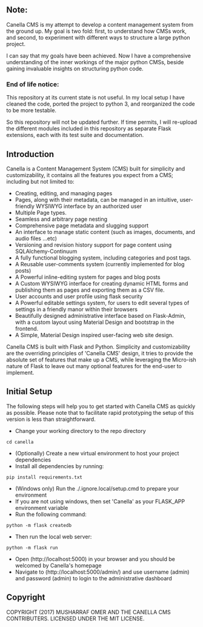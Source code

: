 ## Note:

Canella CMS is my attempt to develop a content management system from the ground up. My goal is two fold: first, to understand how CMSs work, and second, to experiment with different ways to structure a large python project.

I can say that my goals have been achieved. Now I have a comprehensive understanding of the inner workings of the major python CMSs, beside gaining invaluable insights on structuring  python code.

### End of life notice:

This repository at its current state is not useful. In my local setup I have cleaned the code, ported the project to python 3, and reorganized the code to be more testable.

So this repository will not be updated further. If time permits, I will re-upload the different modules included in this repository as separate Flask extensions, each with its test suite and documentation.


## Introduction

Canella is a Content Management System (CMS) built for simplicity and customizability, it contains all the features you expect from a CMS; including but not limited to:

* Creating, editing, and managing pages
* Pages, along with their metadata, can be managed in an intuitive,  user-friendly WYSIWYG interface by an authorized user
* Multiple Page types.
* Seamless and arbitrary page nesting
* Comprehensive page metadata and slugging support
* An interface to manage static content (such as images, documents, and audio files ...etc)
* Versioning and revision history support for page content using SQLAlchemy-Continuum 
* A fully functional blogging system, including categories and post tags.
* A Reusable user-comments system (currently implemented for blog posts)
* A Powerful inline-editing system for pages and blog posts
* A Custom WYSIWYG interface  for creating dynamic HTML forms and publishing them as pages and exporting them as a CSV file.
* User accounts and user profile using flask security
* A Powerful editable settings system, for users to edit several types of settings in a friendly manor within their browsers
* Beautifully designed administrative interface based on Flask-Admin, with a custom layout using Material Design and bootstrap in the frontend.
* A Simple, Material Design inspired user-facing web site design.

Canella CMS is built with Flask and Python. Simplicity and customizability are the overriding principles of 'Canella CMS' design, it tries to provide the absolute set of features that make up a CMS, while leveraging the Micro-ish nature of Flask to leave out many optional features for the end-user to implement. 

## Initial Setup

The following steps will help you to get started with Canella CMS as quickly as possible. Please note that to facilitate rapid prototyping the setup of this version is less than straightforward.

* Change your working directory to the repo directory

```shell
cd canella
```

* (Optionally) Create a new virtual environment to host your project dependencies
* Install all dependencies by running:

```shell
pip install requirements.txt
```

* (Windows only) Run the ./.ignore.local/setup.cmd to prepare your environment
* If you are not using windows, then set 'Canella' as your FLASK_APP environment variable
* Run the following command:

```shell
python -m flask createdb
```

* Then run the local web server:

```shell
python -m flask run
```

* Open (http://localhost:5000) in your browser and you should be welcomed by Canella's homepage
* Navigate to (http://localhost:5000/admin/) and use username (admin) and password (admin) to login to the administrative dashboard

## Copyright

COPYRIGHT (2017) MUSHARRAF OMER AND THE CANELLA CMS CONTRIBUTERS. LICENSED UNDER THE MIT LICENSE.

